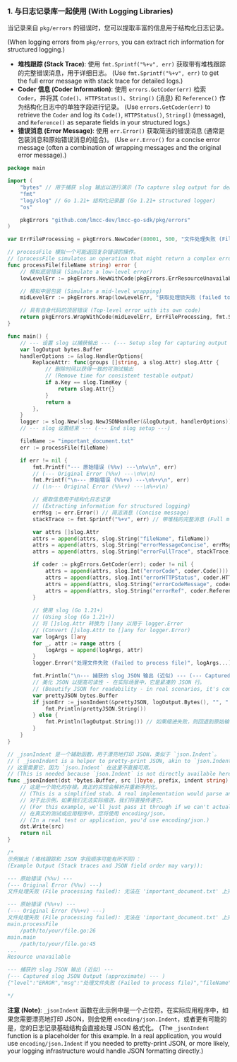 <!--
 * Author: Martin <lmccc.dev@gmail.com>
 * Co-Author: AI Assistant
 * Description: This document was collaboratively developed by Martin and AI Assistant.
-->

### 1. 与日志记录库一起使用 (With Logging Libraries)

当记录来自 `pkg/errors` 的错误时，您可以提取丰富的信息用于结构化日志记录。

(When logging errors from `pkg/errors`, you can extract rich information for structured logging.)

- **堆栈跟踪 (Stack Trace)**: 使用 `fmt.Sprintf("%+v", err)` 获取带有堆栈跟踪的完整错误消息，用于详细日志。
  (Use `fmt.Sprintf("%+v", err)` to get the full error message with stack trace for detailed logs.)
- **Coder 信息 (Coder Information)**: 使用 `errors.GetCoder(err)` 检索 `Coder`，并将其 `Code()`、`HTTPStatus()`、`String()` (消息) 和 `Reference()` 作为结构化日志中的单独字段进行记录。
  (Use `errors.GetCoder(err)` to retrieve the `Coder` and log its `Code()`, `HTTPStatus()`, `String()` (message), and `Reference()` as separate fields in your structured logs.)
- **错误消息 (Error Message)**: 使用 `err.Error()` 获取简洁的错误消息 (通常是包装消息和原始错误消息的组合)。
  (Use `err.Error()` for a concise error message (often a combination of wrapping messages and the original error message).)

```go
package main

import (
	"bytes" // 用于捕获 slog 输出以进行演示 (To capture slog output for demonstration)
	"fmt"
	"log/slog" // Go 1.21+ 结构化记录器 (Go 1.21+ structured logger)
	"os"

	pkgErrors "github.com/lmcc-dev/lmcc-go-sdk/pkg/errors"
)

var ErrFileProcessing = pkgErrors.NewCoder(80001, 500, "文件处理失败 (File processing failed)", "/docs/errors/file-processing#80001_zh")

// processFile 模拟一个可能返回复杂错误的操作。
// (processFile simulates an operation that might return a complex error.)
func processFile(fileName string) error {
	// 模拟底层错误 (Simulate a low-level error)
	lowLevelErr := pkgErrors.NewWithCode(pkgErrors.ErrResourceUnavailable, fmt.Sprintf("资源 '%s' 当前已被锁定 (resource '%s' is currently locked)", fileName))

	// 模拟中层包装 (Simulate a mid-level wrapping)
	midLevelErr := pkgErrors.Wrap(lowLevelErr, "获取处理锁失败 (failed to acquire lock for processing)")

	// 具有自身代码的顶层错误 (Top-level error with its own code)
	return pkgErrors.WrapWithCode(midLevelErr, ErrFileProcessing, fmt.Sprintf("无法在 '%s' 上完成文件操作 (cannot complete file operation on '%s')", fileName))
}

func main() {
	// --- 设置 slog 以捕获输出 --- (--- Setup slog for capturing output ---)
	var logOutput bytes.Buffer
	handlerOptions := &slog.HandlerOptions{
		ReplaceAttr: func(groups []string, a slog.Attr) slog.Attr {
			// 删除时间以获得一致的可测试输出
			// (Remove time for consistent testable output)
			if a.Key == slog.TimeKey {
				return slog.Attr{}
			}
			return a
		},
	}
	logger := slog.New(slog.NewJSONHandler(&logOutput, handlerOptions))
	// --- slog 设置结束 --- (--- End slog setup ---)

	fileName := "important_document.txt"
	err := processFile(fileName)

	if err != nil {
		fmt.Printf("--- 原始错误 (%%v) ---\n%v\n", err)
		// (--- Original Error (%%v) ---\n%v\n)
		fmt.Printf("\n--- 原始错误 (%%+v) ---\n%+v\n", err)
		// (\n--- Original Error (%%+v) ---\n%+v\n)

		// 提取信息用于结构化日志记录
		// (Extracting information for structured logging)
		errMsg := err.Error() // 简洁消息 (Concise message)
		stackTrace := fmt.Sprintf("%+v", err) // 带堆栈的完整消息 (Full message with stack)

		var attrs []slog.Attr
		attrs = append(attrs, slog.String("fileName", fileName))
		attrs = append(attrs, slog.String("errorMessageConcise", errMsg))
		attrs = append(attrs, slog.String("errorFullTrace", stackTrace))

		if coder := pkgErrors.GetCoder(err); coder != nil {
			attrs = append(attrs, slog.Int("errorCode", coder.Code()))
			attrs = append(attrs, slog.Int("errorHTTPStatus", coder.HTTPStatus()))
			attrs = append(attrs, slog.String("errorCodeMessage", coder.String()))
			attrs = append(attrs, slog.String("errorRef", coder.Reference()))
		}
		
		// 使用 slog (Go 1.21+)
		// (Using slog (Go 1.21+))
		// 将 []slog.Attr 转换为 []any 以用于 logger.Error
		// (Convert []slog.Attr to []any for logger.Error)
		var logArgs []any
		for _, attr := range attrs {
			logArgs = append(logArgs, attr)
		}
		logger.Error("处理文件失败 (Failed to process file)", logArgs...)

		fmt.Println("\n--- 捕获的 slog JSON 输出 (近似) --- (--- Captured slog JSON Output (approximate) ---)")
		// 美化 JSON 以提高可读性 - 在实际场景中，它是紧凑的 JSON 行。
		// (Beautify JSON for readability - in real scenarios, it's compact JSON lines.)
		var prettyJSON bytes.Buffer
		if jsonErr :=_jsonIndent(&prettyJSON, logOutput.Bytes(), "", "  "); jsonErr == nil {
		    fmt.Println(prettyJSON.String())
		} else {
		    fmt.Println(logOutput.String()) // 如果缩进失败，则回退到原始输出 (Fallback to raw if indent fails)
		}
	}
}

// _jsonIndent 是一个辅助函数，用于漂亮地打印 JSON，类似于 `json.Indent`。
// ( _jsonIndent is a helper to pretty-print JSON, akin to `json.Indent`.)
// 这里需要它，因为 `json.Indent` 在这里不直接可用。
// (This is needed because `json.Indent` is not directly available here.)
func _jsonIndent(dst *bytes.Buffer, src []byte, prefix, indent string) error {
    // 这是一个简化的存根。真正的实现会解析并重新序列化。
    // (This is a simplified stub. A real implementation would parse and re-serialize.)
    // 对于此示例，如果我们无法实际缩进，我们将直接传递它。
    // (For this example, we'll just pass it through if we can't actually indent.)
    // 在真实的测试或应用程序中，您将使用 encoding/json。
    // (In a real test or application, you'd use encoding/json.)
    dst.Write(src) 
    return nil
}

/*
示例输出 (堆栈跟踪和 JSON 字段顺序可能有所不同)：
(Example Output (Stack traces and JSON field order may vary)):

--- 原始错误 (%%v) ---
(--- Original Error (%%v) ---)
文件处理失败 (File processing failed): 无法在 'important_document.txt' 上完成文件操作 (cannot complete file operation on 'important_document.txt'): 获取处理锁失败 (failed to acquire lock for processing): Resource unavailable: 资源 'important_document.txt' 当前已被锁定 (resource 'important_document.txt' is currently locked)

--- 原始错误 (%%+v) ---
(--- Original Error (%%+v) ---)
文件处理失败 (File processing failed): 无法在 'important_document.txt' 上完成文件操作 (cannot complete file operation on 'important_document.txt'): 获取处理锁失败 (failed to acquire lock for processing): 资源 'important_document.txt' 当前已被锁定 (resource 'important_document.txt' is currently locked)
main.processFile
	/path/to/your/file.go:26
main.main
	/path/to/your/file.go:45
...
Resource unavailable

--- 捕获的 slog JSON 输出 (近似) --- 
(--- Captured slog JSON Output (approximate) --- )
{"level":"ERROR","msg":"处理文件失败 (Failed to process file)","fileName":"important_document.txt","errorMessageConcise":"文件处理失败 (File processing failed): 无法在 'important_document.txt' 上完成文件操作 (cannot complete file operation on 'important_document.txt'): 获取处理锁失败 (failed to acquire lock for processing): Resource unavailable: 资源 'important_document.txt' 当前已被锁定 (resource 'important_document.txt' is currently locked)","errorFullTrace":"文件处理失败 (File processing failed): 无法在 'important_document.txt' 上完成文件操作 (cannot complete file operation on 'important_document.txt'): 获取处理锁失败 (failed to acquire lock for processing): 资源 'important_document.txt' 当前已被锁定 (resource 'important_document.txt' is currently locked)\nmain.processFile\n\t/path/to/your/file.go:26\nmain.main\n\t/path/to/your/file.go:45\n...\nResource unavailable","errorCode":80001,"errorHTTPStatus":500,"errorCodeMessage":"文件处理失败 (File processing failed)","errorRef":"/docs/errors/file-processing#80001_zh"}

*/
```

**注意 (Note)**: `_jsonIndent` 函数在此示例中是一个占位符。在实际应用程序中，如果您需要漂亮地打印 JSON，则会使用 `encoding/json.Indent`，或者更有可能的是，您的日志记录基础结构会直接处理 JSON 格式化。
(The `_jsonIndent` function is a placeholder for this example. In a real application, you would use `encoding/json.Indent` if you needed to pretty-print JSON, or more likely, your logging infrastructure would handle JSON formatting directly.) 